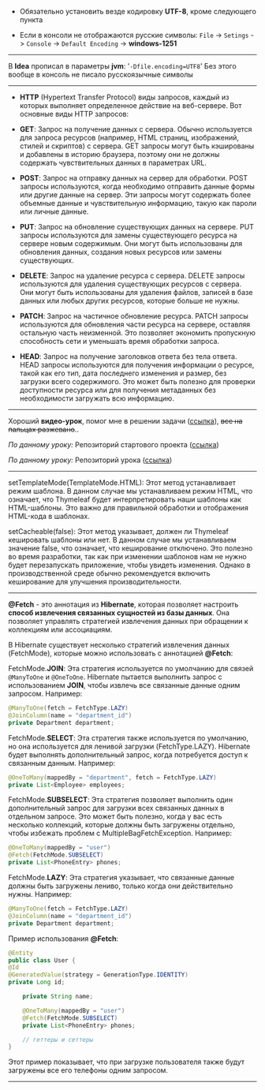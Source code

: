 

* Обязательно установить везде кодировку **UTF-8**, кроме следующего пункта

* Если в консоли не отображаются русские символы:
`File` -> `Setings` -> `Console` -> `Default Encoding` -> **windows-1251**

---

В **Idea** прописал в параметры **jvm**: '`-Dfile.encoding=UTF8`' 
Без этого вообще в консоль не писало русскоязычные символы

---

* **HTTP** (Hypertext Transfer Protocol) виды запросов, каждый из которых выполняет определенное действие на веб-сервере. Вот основные виды HTTP запросов:

* **GET**: Запрос на получение данных с сервера. Обычно используется для запроса ресурсов (например, HTML страниц, изображений, стилей и скриптов) с сервера. GET запросы могут быть кэшированы и добавлены в историю браузера, поэтому они не должны содержать чувствительных данных в параметрах URL.

* **POST**: Запрос на отправку данных на сервер для обработки. POST запросы используются, когда необходимо отправить данные формы или другие данные на сервер. Эти запросы могут содержать более объемные данные и чувствительную информацию, такую как пароли или личные данные.

* **PUT**: Запрос на обновление существующих данных на сервере. PUT запросы используются для замены существующего ресурса на сервере новым содержимым. Они могут быть использованы для обновления данных, создания новых ресурсов или замены существующих.

* **DELETE**: Запрос на удаление ресурса с сервера. DELETE запросы используются для удаления существующих ресурсов с сервера. Они могут быть использованы для удаления файлов, записей в базе данных или любых других ресурсов, которые больше не нужны.

* **PATCH**: Запрос на частичное обновление ресурса. PATCH запросы используются для обновления части ресурса на сервере, оставляя остальную часть неизменной. Это позволяет экономить пропускную способность сети и уменьшать время обработки запроса.

* **HEAD**: Запрос на получение заголовков ответа без тела ответа. HEAD запросы используются для получения информации о ресурсе, такой как его тип, дата последнего изменения и размер, без загрузки всего содержимого. Это может быть полезно для проверки доступности ресурса или для получения метаданных без необходимости загружать всю информацию.

---

Хороший **видео-урок**, помог мне в решении задачи ([ссылка](https://youtu.be/JaVGIYxE23c?si=QwAjHxxFQ7iMUKz6)), ~~все на пальцах разжевано~~..

_По данному уроку:_ Репозиторий стартового проекта ([ссылка](https://github.com/NeilAlishev/SpringCourse/tree/master/Lesson23_Starter.CRUD_App3))

_По данному уроку:_ Репозиторий урока ([ссылка](https://github.com/NeilAlishev/SpringCourse/tree/master/Lesson23.CRUD_App3))

---


setTemplateMode(TemplateMode.HTML): Этот метод устанавливает режим шаблона. В данном случае мы устанавливаем режим HTML, что означает, что Thymeleaf будет интерпретировать наши шаблоны как HTML-шаблоны. Это важно для правильной обработки и отображения HTML-кода в шаблонах.

setCacheable(false): Этот метод указывает, должен ли Thymeleaf кешировать шаблоны или нет. В данном случае мы устанавливаем значение false, что означает, что кеширование отключено. Это полезно во время разработки, так как при изменении шаблонов нам не нужно будет перезапускать приложение, чтобы увидеть изменения. Однако в производственной среде обычно рекомендуется включить кеширование для улучшения производительности.

---

**@Fetch** - это аннотация из **Hibernate**, которая позволяет настроить **способ извлечения связанных сущностей из базы данных**. Она позволяет управлять стратегией извлечения данных при обращении к коллекциям или ассоциациям.

В Hibernate существует несколько стратегий извлечения данных (FetchMode), которые можно использовать с аннотацией **@Fetch**:

FetchMode.**JOIN**: Эта стратегия используется по умолчанию для связей `@ManyToOne` и `@OneToOne`. Hibernate пытается выполнить запрос с использованием **JOIN**, чтобы извлечь все связанные данные одним запросом. Например:
```java
@ManyToOne(fetch = FetchType.LAZY)
@JoinColumn(name = "department_id")
private Department department;
```

FetchMode.**SELECT**: Эта стратегия также используется по умолчанию, но она используется для ленивой загрузки (FetchType.LAZY). Hibernate будет выполнять дополнительный запрос, когда потребуется доступ к связанным данным. Например:
```java
@OneToMany(mappedBy = "department", fetch = FetchType.LAZY)
private List<Employee> employees;
```

FetchMode.**SUBSELECT**: Эта стратегия позволяет выполнить один дополнительный запрос для загрузки всех связанных данных в отдельном запросе. Это может быть полезно, когда у вас есть несколько коллекций, которые должны быть загружены отдельно, чтобы избежать проблем с MultipleBagFetchException. Например:
```java
@OneToMany(mappedBy = "user")
@Fetch(FetchMode.SUBSELECT)
private List<PhoneEntry> phones;
```

FetchMode.**LAZY**: Эта стратегия указывает, что связанные данные должны быть загружены лениво, только когда они действительно нужны. Например:
```java
@ManyToOne(fetch = FetchType.LAZY)
@JoinColumn(name = "department_id")
private Department department;
```

Пример использования **@Fetch**:

```java
@Entity
public class User {
@Id
@GeneratedValue(strategy = GenerationType.IDENTITY)
private Long id;

    private String name;

    @OneToMany(mappedBy = "user")
    @Fetch(FetchMode.SUBSELECT)
    private List<PhoneEntry> phones;

    // геттеры и сеттеры
}
```

Этот пример показывает, что при загрузке пользователя также будут загружены все его телефоны одним запросом.

---

